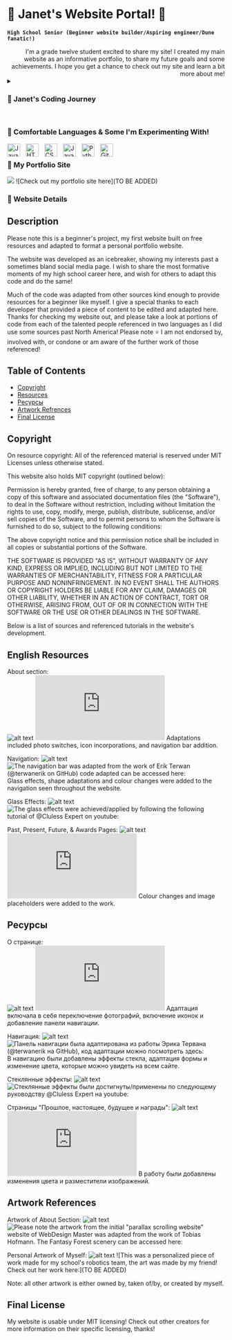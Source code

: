 # 🌸 Janet's Website Portal! 🐩


**`High School Senior (Beginner website builder/Aspiring engineer/Dune fanatic!)`**

<div style="text-align: right"> I'm a grade twelve student excited to share my site! I created my main website as an informative portfolio, to share my future goals and some achievements. I hope you get a chance to check out my site and learn a bit more about me! </div>

<details>
 <summary><h3> 🎀 Janet's Coding Journey</h3></summary>
   I started my formal coding journey in grade 10, working through javascript and Java-esque programming languages, later on during my grade 11 coding experiences I learned so much more about syntax and usage of Java, a fantastic learning experience and one that allowed me to explore creativity and simplicity in code. After courses and personal work with Python this year, I was feeling inspired to make a website of my own and some web apps with an AI twist (to be released soon!). Working through my school's robotics program has also allowed me to experience some group work in code! I wish to continue some website updating and would love to one day share my own resources similar to the ones provided to me in the creation of the site! I wish you all take the time to check out my adapted work and be sure to take a look at some more website details above! Thanks :)
</details>


<br />

###  🌼 Comfortable Languages & Some I'm Experimenting With! 


<img align="left" alt="Java" width="30px" style="padding-right:10px;" src="https://cdn.jsdelivr.net/gh/devicons/devicon/icons/java/java-original.svg"/>
<img align="left" alt="HTML" width="30px" style="padding-right:10px;" src="https://cdn.jsdelivr.net/gh/devicons/devicon/icons/html5/html5-plain.svg" />
<img align="left" alt="CSS" width="30px" style="padding-right:10px;" src="https://cdn.jsdelivr.net/gh/devicons/devicon/icons/css3/css3-plain.svg" />
<img align="left" alt="JavaScript" width="30px" style="padding-right:10px;" src="https://cdn.jsdelivr.net/gh/devicons/devicon/icons/javascript/javascript-plain.svg" />
<img align="left" alt="Python" width="30px" style="padding-right:10px;" src="https://cdn.jsdelivr.net/gh/devicons/devicon/icons/python/python-plain.svg" />
<img align="left" alt="GitHub" width="30px" style="padding-right:10px;" src="https://cdn.jsdelivr.net/gh/devicons/devicon/icons/github/github-original.svg" />


<br />


### 🌼 My Portfolio Site
![](https://github.com/janetVABC/about.png)
![Check out my portfolio site here](TO BE ADDED)


### 🌼 Website Details

## Description

Please note this is a beginner's project, my first website built on free resources and adapted to format a personal portfolio website. 

The website was developed as an icebreaker, showing my interests past a sometimes bland social media page. I wish to share the most formative moments of my high school career here, and wish for others to adapt this code and do the same! 

Much of the code was adapted from other sources kind enough to provide resources for a beginner like myself. I give a special thanks to each developer that provided a piece of content to be edited and adapted here. Thanks for checking my website out, and please take a look at portions of code from each of the talented people referenced in two languages as I did use some sources past North America! Please note ⭐️ I am not endorsed by, involved with, or condone or am aware of the further work of those referenced!

## Table of Contents 

- [Copyright](#copyright)
- [Resources](#resources) 
- [Ресурсы](#resourcesRU)
- [Artwork Refrences](#art)
- [Final License](#license)

## Copyright

On resource copyright: All of the referenced material is reserved under MIT Licenses unless otherwise stated. 

This website also holds MIT copyright (outlined below): 

Permission is hereby granted, free of charge, to any person obtaining a copy
of this software and associated documentation files (the "Software"), to deal
in the Software without restriction, including without limitation the rights
to use, copy, modify, merge, publish, distribute, sublicense, and/or sell
copies of the Software, and to permit persons to whom the Software is
furnished to do so, subject to the following conditions:

The above copyright notice and this permission notice shall be included in all
copies or substantial portions of the Software.

THE SOFTWARE IS PROVIDED "AS IS", WITHOUT WARRANTY OF ANY KIND, EXPRESS OR
IMPLIED, INCLUDING BUT NOT LIMITED TO THE WARRANTIES OF MERCHANTABILITY,
FITNESS FOR A PARTICULAR PURPOSE AND NONINFRINGEMENT. IN NO EVENT SHALL THE
AUTHORS OR COPYRIGHT HOLDERS BE LIABLE FOR ANY CLAIM, DAMAGES OR OTHER
LIABILITY, WHETHER IN AN ACTION OF CONTRACT, TORT OR OTHERWISE, ARISING FROM,
OUT OF OR IN CONNECTION WITH THE SOFTWARE OR THE USE OR OTHER DEALINGS IN THE
SOFTWARE.


Below is a list of sources and referenced tutorials in the website's development. 

## English Resources 

About section:   
![alt text](aboutMe.png)
![The home page of a fairy wonderland was adapted from the code of WebDesign Master Code, it can be accessed here:](https://webdesign-master.ru/blog/html-css/parallax-scrolling-website.html) Adaptations included photo switches, icon incorporations, and navigation bar addition. 

Navigation: 
![alt text](readMeAssets/nav.png)
![The navigation bar was adapted from the work of Erik Terwan (@terwanerik on GitHub) code adapted can be accessed here:](https://codepen.io/erikterwan/pen/EVzeRP) Glass effects, shape adaptations and colour changes were added to the navigation seen throughout the website.

Glass Effects:
![alt text](readMeAssets/pastGlass.png)
![The glass effects were achieved/applied by following the following tutorial of @Cluless Expert on youtube:](https://www.youtube.com/watch?v=3HRvb2tLqF4)

Past, Present, Future, & Awards Pages:
![alt text](readMeAssets/past.png)
![The remaining pages were adapted from the work of WebDesign Master Code, the adapted code can be accessed here:](https://webdesign-master.ru/blog/html-css/creative-scroll-website.html) Colour changes and image placeholders were added to the work.

## Ресурсы 

О странице:   
![alt text](readMeAssets/aboutMe.png)
![Главная страница сказочной страны чудес была адаптирована из кода WebDesign Master Code, с ним можно ознакомиться здесь:](https://webdesign-master.ru/blog/html-css/parallax-scrolling-website.html) Адаптация включала в себя переключение фотографий, включение иконок и добавление панели навигации. 

Навигация: 
![alt text](readMeAssets/nav.png)
![Панель навигации была адаптирована из работы Эрика Тервана (@terwanerik на GitHub), код адаптации можно посмотреть здесь:](https://codepen.io/erikterwan/pen/EVzeRP) В навигацию были добавлены эффекты стекла, адаптация формы и изменение цвета, которые можно увидеть на всем сайте.

Стеклянные эффекты:
![alt text](readMeAssets/pastGlass.png)
![Стеклянные эффекты были достигнуты/применены по следующему руководству @Cluless Expert на youtube:](https://www.youtube.com/watch?v=3HRvb2tLqF4)

Страницы "Прошлое, настоящее, будущее и награды":
![alt text](readMeAssets/past.png)
![Остальные страницы были адаптированы из работы WebDesign Master Code, с адаптированным кодом можно ознакомиться здесь:](https://webdesign-master.ru/blog/html-css/creative-scroll-website.html) В работу были добавлены изменения цвета и разместители изображений.

## Artwork References

Artwork of About Section:
![alt text](readMeAssets/forestArt.png)
![Please note the artwork from the initial "parallax scrolling website" website of WebDesign Master was adapted from the work of Tobias Hofmann. The Fantasy Forest scenery can be accessed here:](https://www.artstation.com/artwork/YalmBw)

Personal Artwork of Myself:
![alt text](readMeAssets/myArt.png)
![This was a personalized piece of work made for my school's robotics team, the art was made by my friend! Check out her work here:](TO BE ADDED)

  
Note: all other artwork is either owned by, taken of/by, or created by myself. 


## Final License

My website is usable under MIT licensing! Check out other creators for more information on their specific licensing, thanks!

<br />
